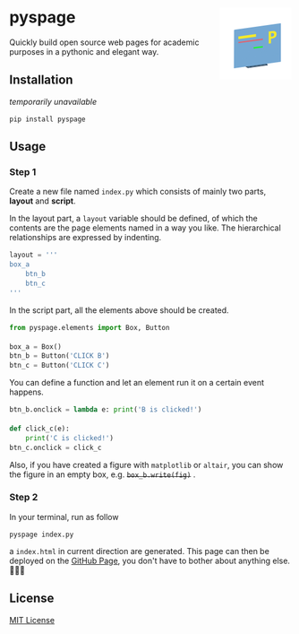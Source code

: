 # pyspage <img src="assets/icon.png" align="right" />

Quickly build open source web pages for academic purposes in a pythonic and elegant way.

## Installation
*temporarily unavailable*
```shell
pip install pyspage
```

## Usage

### Step 1

Create a new file named `index.py` which consists of mainly two parts, **layout** and **script**.

In the layout part, a `layout` variable should be defined, of which the contents are the page elements named in a way you like. The hierarchical relationships are expressed by indenting.

```python
layout = '''
box_a
    btn_b
    btn_c
'''
```

In the script part, all the elements above should be created.

```python
from pyspage.elements import Box, Button

box_a = Box()
btn_b = Button('CLICK B')
btn_c = Button('CLICK C')
```

You can define a function and let an element run it on a certain event happens.

```python
btn_b.onclick = lambda e: print('B is clicked!')

def click_c(e):
    print('C is clicked!')
btn_c.onclick = click_c
```

Also, if you have created a figure with `matplotlib` or `altair`, you can show the figure in an empty box, e.g. <del> `box_b.write(fig)`</del> .

### Step 2

In your terminal, run as follow
```shell
pyspage index.py
```

a `index.html` in current direction are generated. This page can then be deployed on the [GitHub Page](https://pages.github.com/), you don't have to bother about anything else.🎉🎉🎉

## License
[MIT License](LICENSE)